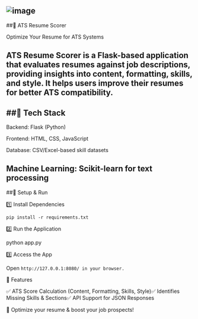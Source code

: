 ![image](https://github.com/user-attachments/assets/04cdd5b8-93be-4bbc-9914-aece386e1ae9)
--
##📄 ATS Resume Scorer

Optimize Your Resume for ATS Systems

ATS Resume Scorer is a Flask-based application that evaluates resumes against job descriptions, providing insights into content, formatting, skills, and style. It helps users improve their resumes for better ATS compatibility.
--
##📌 Tech Stack
--
Backend: Flask (Python)

Frontend: HTML, CSS, JavaScript

Database: CSV/Excel-based skill datasets

Machine Learning: Scikit-learn for text processing
--
##🚀 Setup & Run

1️⃣ Install Dependencies

`pip install -r requirements.txt`

2️⃣ Run the Application

python app.py

3️⃣ Access the App

Open `http://127.0.0.1:8080/ in your browser.`

🎯 Features

✅ ATS Score Calculation (Content, Formatting, Skills, Style)✅ Identifies Missing Skills & Sections✅ API Support for JSON Responses

🚀 Optimize your resume & boost your job prospects!

